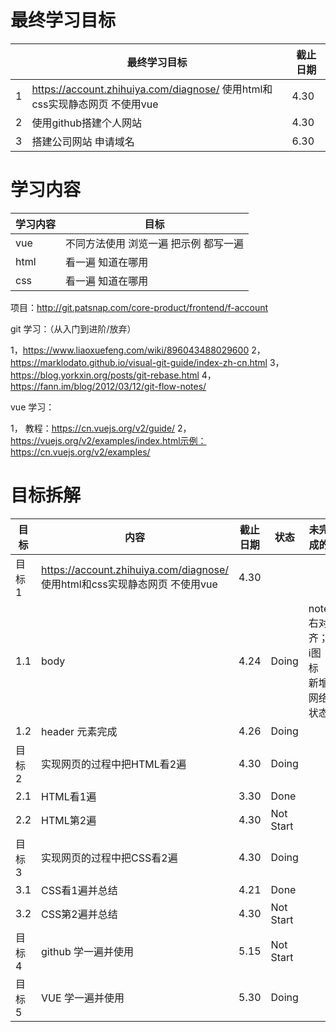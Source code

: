 

最终学习目标
=================


||最终学习目标|截止日期|
|----|----|----|
|1|https://account.zhihuiya.com/diagnose/ 使用html和css实现静态网页 不使用vue|4.30|
|2|使用github搭建个人网站            |4.30|
|3|搭建公司网站 申请域名             |6.30|



学习内容
=================

|学习内容|目标|
|----|----|
|vue|不同方法使用 浏览一遍 把示例 都写一遍|
|html|看一遍 知道在哪用|
|css|看一遍 知道在哪用|




项目：http://git.patsnap.com/core-product/frontend/f-account

git 学习：（从入门到进阶/放弃）

1，https://www.liaoxuefeng.com/wiki/896043488029600
2，https://marklodato.github.io/visual-git-guide/index-zh-cn.html
3，https://blog.yorkxin.org/posts/git-rebase.html
4，https://fann.im/blog/2012/03/12/git-flow-notes/

vue 学习：

1， 教程：https://cn.vuejs.org/v2/guide/
2，https://vuejs.org/v2/examples/index.html示例：https://cn.vuejs.org/v2/examples/


目标拆解
=================
|目标|内容|截止日期|状态|未完成的|
|----|----|----|----|----|
|目标1|https://account.zhihuiya.com/diagnose/ 使用html和css实现静态网页 不使用vue|4.30||
|1.1| body|4.24|Doing|note右对齐；i图标 新增网络状态|
|1.2| header 元素完成|4.26|Doing||
|目标2|实现网页的过程中把HTML看2遍|4.30|Doing||
|2.1|HTML看1遍|3.30|Done||
|2.2|HTML第2遍|4.30|Not Start||
|目标3|实现网页的过程中把CSS看2遍|4.30|Doing||
|3.1|CSS看1遍并总结|4.21|Done||
|3.2|CSS第2遍并总结|4.30|Not Start||
|目标4|github 学一遍并使用|5.15|Not Start||
|目标5|VUE 学一遍并使用|5.30|Doing||





